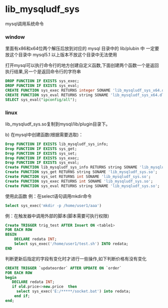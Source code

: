 # lib_mysqludf_sys
mysql调用系统命令
### window
里面有x86和x64位两个解压后放到对应的 mysql 目录中的 lib/plubin 中  一定要放这个目录中  mysql5.1 以上版本不放这个目录中无法使用

打开mysql可以执行命令行的地方创建自定义函数,下面创建两个函数一个是返回执行结果,另一个是返回命令行的字符串
``` sql
DROP FUNCTION IF EXISTS sys_exec;
DROP FUNCTION IF EXISTS sys_eval;
CREATE FUNCTION sys_exec RETURNS integer SONAME 'lib_mysqludf_sys_x64.dll';
CREATE FUNCTION sys_eval RETURNS string SONAME 'lib_mysqludf_sys_x64.dll';
SELECT sys_eval("ipconfig/all");
``` 

### linux

lib_mysqludf_sys.so复制到mysql/lib/plugin目录下。

b) 在mysql中创建函数(根据需要选取)：
``` sql
Drop FUNCTION IF EXISTS lib_mysqludf_sys_info;
Drop FUNCTION IF EXISTS sys_get;
Drop FUNCTION IF EXISTS sys_set;
Drop FUNCTION IF EXISTS sys_exec;
Drop FUNCTION IF EXISTS sys_eval;
Create FUNCTION lib_mysqludf_sys_info RETURNS string SONAME 'lib_mysqludf_sys.so';
Create FUNCTION sys_get RETURNS string SONAME 'lib_mysqludf_sys.so';
Create FUNCTION sys_set RETURNS int SONAME 'lib_mysqludf_sys.so';
Create FUNCTION sys_exec RETURNS int SONAME 'lib_mysqludf_sys.so';
Create FUNCTION sys_eval RETURNS string SONAME 'lib_mysqludf_sys.so';
``` 
使用此函数
例：在select语句调用mkdir命令
``` sql
Select sys_exec('mkdir -p /home/user1/aaa')
```

例：在触发器中调用外部的脚本(脚本需要可执行权限)
``` sql
Create TRIGGER trig_test AFTER Insert ON <table1>
FOR EACH ROW 
BEGIN
    DECLARE redata INT;
    Select sys_exec('/home/user1/test.sh') INTO redata;
END
``` 
判断更新后指定的字段有变化时才进行一些操作,如下判断价格有没有变化
``` sql
CREATE TRIGGER `updateorder` AFTER UPDATE ON `order`
FOR EACH ROW 
begin
   DECLARE redata INT;
   if old.price<>new.price  then
     select sys_exec('E:/*****/socket.bat') into redata;
    end if;
end;
``` 
